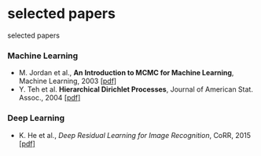 # selected papers
selected papers

### Machine Learning

- M. Jordan et al., **An Introduction to MCMC for Machine Learning**, Machine Learning, 2003 [[pdf]](http://www.cs.bham.ac.uk/~axk/mcmc1.pdf)
- Y. Teh et al. **Hierarchical Dirichlet Processes**, Journal of American Stat. Assoc., 2004 [[pdf]](https://people.eecs.berkeley.edu/~jordan/papers/hdp.pdf)

### Deep Learning

- K. He et al., *Deep Residual Learning for Image Recognition*, CoRR, 2015 [[pdf]](https://arxiv.org/pdf/1512.03385.pdf)








